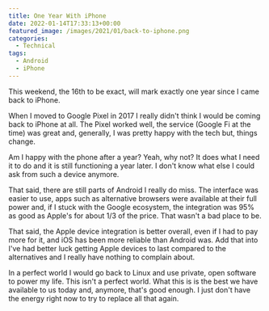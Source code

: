 ```yaml
---
title: One Year With iPhone
date: 2022-01-14T17:33:13+00:00
featured_image: /images/2021/01/back-to-iphone.png
categories:
  - Technical
tags:
  - Android
  - iPhone
---
```


This weekend, the 16th to be exact, will mark exactly one year since I came back to iPhone.

When I moved to Google Pixel in 2017 I really didn't think I would be coming back to iPhone at all. The Pixel worked well, the service (Google Fi at the time) was great and, generally, I was pretty happy with the tech but, things change.

Am I happy with the phone after a year? Yeah, why not? It does what I need it to do and it is still functioning a year later. I don't know what else I could ask from such a device anymore.

That said, there are still parts of Android I really do miss. The interface was easier to use, apps such as alternative browsers were available at their full power and, if I stuck with the Google ecosystem, the integration was 95% as good as Apple's for about 1/3 of the price. That wasn't a bad place to be.

That said, the Apple device integration is better overall, even if I had to pay more for it, and iOS has been more reliable than Android was. Add that into I've had better luck getting Apple devices to last compared to the alternatives and I really have nothing to complain about.

In a perfect world I would go back to Linux and use private, open software to power my life. This isn't a perfect world. What this is is the best we have available to us today and, anymore, that's good enough. I just don't have the energy right now to try to replace all that again.
